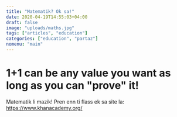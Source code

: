 ```yaml
---
title: "Matematik? Ok sa!"
date: 2020-04-19T14:55:03+04:00
draft: false
image: "uploads/maths.jpg"
tags: ["articles", "education"]
categories: ["education", "partaz"]
nomenu: "main"
---
```


# 1+1 can be any value you want as long as you can "prove" it!

Matematik li mazik! Pren enn ti flass ek sa site la: https://www.khanacademy.org/
